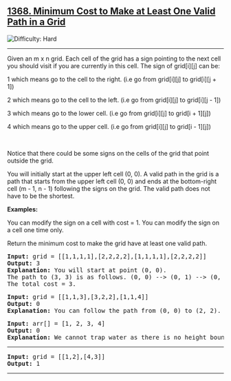 <h2><a href="https://leetcode.com/problems/minimum-cost-to-make-at-least-one-valid-path-in-a-grid/?envType=daily-question&envId=2025-01-18">1368. Minimum Cost to Make at Least One Valid Path in a Grid
</a></h2> <img src='https://img.shields.io/badge/Difficulty-Hard-red' alt='Difficulty: Hard' /><hr>

<p>Given an m x n grid. Each cell of the grid has a sign pointing to the next cell you should visit if you are currently in this cell. The sign of grid[i][j] can be:</p>
<p>1 which means go to the cell to the right. (i.e go from grid[i][j] to grid[i][j + 1])
</p>
<p>2 which means go to the cell to the left. (i.e go from grid[i][j] to grid[i][j - 1])</p>
<p>3 which means go to the lower cell. (i.e go from grid[i][j] to grid[i + 1][j])</p>
<p>4 which means go to the upper cell. (i.e go from grid[i][j] to grid[i - 1][j])</p><br>
<p>Notice that there could be some signs on the cells of the grid that point outside the grid.</p>
<p>You will initially start at the upper left cell (0, 0). A valid path in the grid is a path that starts from the upper left cell (0, 0) and ends at the bottom-right cell (m - 1, n - 1) following the signs on the grid. The valid path does not have to be the shortest.</p>
<b>Examples:</b>
<p>You can modify the sign on a cell with cost = 1. You can modify the sign on a cell one time only.</p>
<p>Return the minimum cost to make the grid have at least one valid path.</p>


<pre>
<b>Input:</b> grid = [[1,1,1,1],[2,2,2,2],[1,1,1,1],[2,2,2,2]]
<b>Output:</b> 3
<b>Explanation:</b> You will start at point (0, 0).
The path to (3, 3) is as follows. (0, 0) --> (0, 1) --> (0, 2) --> (0, 3) change the arrow to down with cost = 1 --> (1, 3) --> (1, 2) --> (1, 1) --> (1, 0) change the arrow to down with cost = 1 --> (2, 0) --> (2, 1) --> (2, 2) --> (2, 3) change the arrow to down with cost = 1 --> (3, 3)
The total cost = 3.
</pre>

<pre>
<b>Input:</b> grid = [[1,1,3],[3,2,2],[1,1,4]]
<b>Output:</b> 0
<b>Explanation:</b> You can follow the path from (0, 0) to (2, 2).
</pre>

<pre>
<b>Input:</b> arr[] = [1, 2, 3, 4]
<b>Output:</b> 0
<b>Explanation:</b> We cannot trap water as there is no height bound on both sides.
</pre><hr>

<pre>
<b>Input:</b> grid = [[1,2],[4,3]]
<b>Output:</b> 1
</pre><hr>







